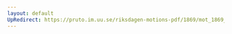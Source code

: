 ```yaml
---
layout: default
UpRedirect: https://pruto.im.uu.se/riksdagen-motions-pdf/1869/mot_1869__fk__25/mot_1869__fk__25-001.pdf
---
```

